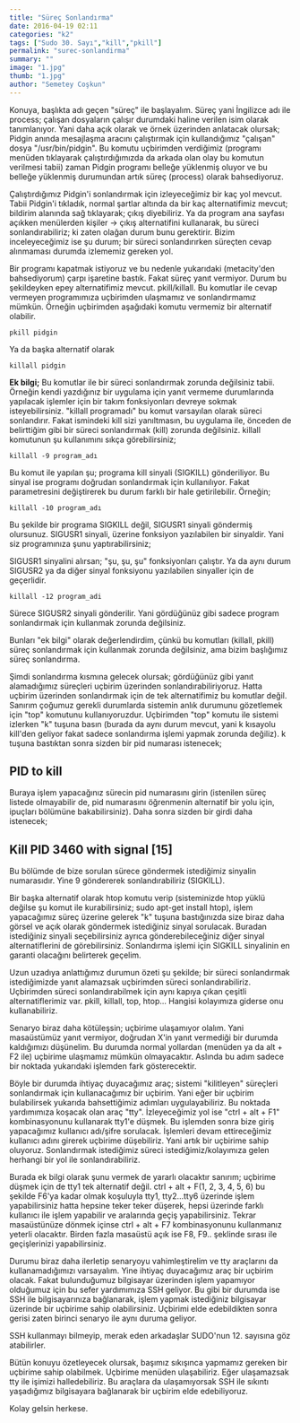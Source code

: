 ```yaml
---
title: "Süreç Sonlandırma"
date: 2016-04-19 02:11
categories: "k2"
tags: ["Sudo 30. Sayı","kill","pkill"]
permalink: "surec-sonlandirma"
summary: ""
image: "1.jpg"
thumb: "1.jpg"
author: "Semetey Coşkun"
---
```


Konuya, başlıkta adı geçen "süreç" ile başlayalım. Süreç yani İngilizce adı ile process; çalışan dosyaların çalışır durumdaki haline verilen isim olarak tanımlanıyor. Yani daha açık olarak ve örnek üzerinden anlatacak olursak; Pidgin anında mesajlaşma aracını çalıştırmak için kullandığımız "çalışan" dosya "/usr/bin/pidgin". Bu komutu uçbirimden verdiğimiz (programı menüden tıklayarak çalıştırdığımızda da arkada olan olay bu komutun verilmesi tabii) zaman Pidgin programı belleğe yüklenmiş oluyor ve bu belleğe yüklenmiş durumundan artık süreç (process) olarak bahsediyoruz.

Çalıştırdığımız Pidgin'i sonlandırmak için izleyeceğimiz bir kaç yol mevcut. Tabii Pidgin'i tıkladık, normal şartlar altında da bir kaç alternatifimiz mevcut; bildirim alanında sağ tıklayarak; çıkış diyebiliriz. Ya da program ana sayfası açıkken menülerden kişiler -> çıkış alternatifini kullanarak, bu süreci sonlandırabiliriz; ki zaten olağan durum bunu gerektirir. Bizim inceleyeceğimiz ise şu durum; bir süreci sonlandırırken süreçten cevap alınmaması durumda izlememiz gereken yol.

Bir programı kapatmak istiyoruz ve bu nedenle yukarıdaki (metacity'den bahsediyorum) çarpı işaretine bastık. Fakat süreç yanıt vermiyor. Durum bu şekildeyken epey alternatifimiz mevcut. pkill/killall. Bu komutlar ile cevap vermeyen programımıza uçbirimden ulaşmamız ve sonlandırmamız mümkün. Örneğin uçbirimden aşağıdaki komutu vermemiz bir alternatif olabilir.

```
pkill pidgin
```

Ya da başka alternatif olarak

```
killall pidgin
```

**Ek bilgi;**
Bu komutlar ile bir süreci sonlandırmak zorunda değilsiniz tabii. Örneğin kendi yazdığınız bir uygulama için yanıt vermeme durumlarında yapılacak işlemler için bir takım fonksiyonları devreye sokmak isteyebilirsiniz. "killall programadı" bu komut varsayılan olarak süreci sonlandırır. Fakat ismindeki kill sizi yanıltmasın, bu uygulama ile, önceden de belirttiğim gibi bir süreci sonlandırmak (kill) zorunda değilsiniz. killall komutunun şu kullanımını sıkça görebilirsiniz;

```
killall -9 program_adı
```

Bu komut ile yapılan şu; programa kill sinyali (SIGKILL) gönderiliyor. Bu sinyal ise programı doğrudan sonlandırmak için kullanılıyor. Fakat parametresini değiştirerek bu durum farklı bir hale getirilebilir. Örneğin;

```
killall -10 program_adı
```

Bu şekilde bir programa SIGKILL değil, SIGUSR1 sinyali göndermiş olursunuz. SIGUSR1 sinyali, üzerine fonksiyon yazılabilen bir sinyaldir. Yani siz programınıza şunu yaptırabilirsiniz;

SIGUSR1 sinyalini alırsan; "şu, şu, şu" fonksiyonları çalıştır. Ya da aynı durum SIGUSR2 ya da diğer sinyal fonksiyonu yazılabilen sinyaller için de geçerlidir.

```
killall -12 program_adi
```

Sürece SIGUSR2 sinyali gönderilir. Yani gördüğünüz gibi sadece program sonlandırmak için kullanmak zorunda değilsiniz.

Bunları "ek bilgi" olarak değerlendirdim, çünkü bu komutları (killall, pkill) süreç sonlandırmak için kullanmak zorunda değilsiniz, ama bizim başlığımız süreç sonlandırma.

Şimdi sonlandırma kısmına gelecek olursak; gördüğünüz gibi yanıt alamadığımız süreçleri uçbirim üzerinden sonlandırabiliriyoruz. Hatta uçbirim üzerinden sonlandırmak için de tek alternatifimiz bu komutlar değil. Sanırım çoğumuz gerekli durumlarda sistemin anlık durumunu gözetlemek için "top" komutunu kullanıyoruzdur. Uçbirimden "top" komutu ile sistemi izlerken "k" tuşuna basın (burada da aynı durum mevcut, yani k kısayolu kill'den geliyor fakat sadece sonlandırma işlemi yapmak zorunda değiliz). k tuşuna bastıktan sonra sizden bir pid numarası istenecek;

## PID to kill

Buraya işlem yapacağınız sürecin pid numarasını girin (istenilen süreç listede olmayabilir de, pid numarasını öğrenmenin alternatif bir yolu için, ipuçları bölümüne bakabilirsiniz).  Daha sonra sizden bir girdi daha istenecek;

## Kill PID 3460 with signal [15]

Bu bölümde de bize sorulan sürece göndermek istediğimiz sinyalin numarasıdır. Yine 9 göndererek sonlandırabiliriz (SIGKILL).

Bir başka alternatif olarak htop komutu verip (sisteminizde htop yüklü değilse şu komut ile kurabilirsiniz;  sudo apt-get install htop), işlem yapacağımız süreç üzerine gelerek "k" tuşuna bastığınızda size biraz daha görsel ve açık olarak göndermek istediğiniz sinyal sorulacak. Buradan istediğiniz sinyali seçebilirsiniz ayrıca gönderebileceğiniz diğer sinyal alternatiflerini de görebilirsiniz. Sonlandırma işlemi için SIGKILL sinyalinin en garanti olacağını belirterek geçelim.

Uzun uzadıya anlattığımız durumun özeti şu şekilde; bir süreci sonlandırmak istediğimizde yanıt alamazsak uçbirimden süreci sonlandırabiliriz. Uçbirimden süreci sonlandırabilmek için aynı kapıya çıkan çeşitli alternatiflerimiz var. pkill, killall, top, htop... Hangisi kolayımıza giderse onu kullanabiliriz.

Senaryo biraz daha kötüleşsin; uçbirime ulaşamıyor olalım. Yani masaüstümüz yanıt vermiyor, doğrudan X'in yanıt vermediği bir durumda kaldığımızı düşünelim. Bu durumda normal yollardan (menüden ya da alt + F2 ile) uçbirime ulaşmamız mümkün olmayacaktır. Aslında bu adım sadece bir noktada yukarıdaki işlemden fark gösterecektir.

Böyle bir durumda ihtiyaç duyacağımız araç; sistemi "kilitleyen" süreçleri sonlandırmak için kullanacağımız bir uçbirim. Yani eğer bir uçbirim bulabilirsek yukarıda bahsettiğimiz adımları uygulayabiliriz. Bu noktada yardımımıza koşacak olan araç "tty". İzleyeceğimiz yol ise "ctrl + alt + F1" kombinasyonunu kullanarak tty1'e düşmek. Bu işlemden sonra bize giriş yapacağımız kullanıcı adı/şifre sorulacak. İşlemleri devam ettireceğimiz kullanıcı adını girerek uçbirime düşebiliriz. Yani artık bir uçbirime sahip oluyoruz. Sonlandırmak istediğimiz süreci istediğimiz/kolayımıza gelen herhangi bir yol ile sonlandırabiliriz.

Burada ek bilgi olarak şunu vermek de yararlı olacaktır sanırım; uçbirime düşmek için de tty1 tek alternatif değil. ctrl + alt + F(1, 2, 3, 4, 5, 6) bu şekilde F6'ya kadar olmak koşuluyla tty1, tty2...tty6 üzerinde işlem yapabilirsiniz hatta hepsine teker teker düşerek, hepsi üzerinde farklı kullanıcı ile işlem yapabilir ve aralarında geçiş yapabilirsiniz. Tekrar masaüstünüze dönmek içinse ctrl + alt + F7 kombinasyonunu kullanmanız yeterli olacaktır. Birden fazla masaüstü açık ise F8, F9.. şeklinde sırası ile geçişlerinizi yapabilirsiniz.

Durumu biraz daha ilerletip senaryoyu vahimleştirelim ve tty araçlarını da kullanamadığımızı varsayalım. Yine ihtiyaç duyacağımız araç bir uçbirim olacak. Fakat bulunduğumuz bilgisayar üzerinden işlem yapamıyor olduğumuz için bu sefer yardımımıza SSH geliyor. Bu gibi bir durumda ise SSH ile bilgisayarınıza bağlanarak, işlem yapmak istediğiniz bilgisayar üzerinde bir uçbirime sahip olabilirsiniz. Uçbirimi elde edebildikten sonra gerisi zaten birinci senaryo ile aynı duruma geliyor.

SSH kullanmayı bilmeyip, merak eden arkadaşlar SUDO'nun 12. sayısına göz atabilirler.

Bütün konuyu özetleyecek olursak, başımız sıkışınca yapmamız gereken bir uçbirime sahip olabilmek. Uçbirime menüden ulaşabiliriz. Eğer ulaşamazsak tty ile işimizi halledebiliriz. Bu araçlara da ulaşamıyorsak SSH ile sıkıntı yaşadığımız bilgisayara bağlanarak bir  uçbirim elde edebiliyoruz.

Kolay gelsin herkese.
